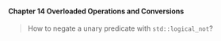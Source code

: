#### Chapter 14 Overloaded Operations and Conversions

> How to negate a unary predicate with `std::logical_not`?


